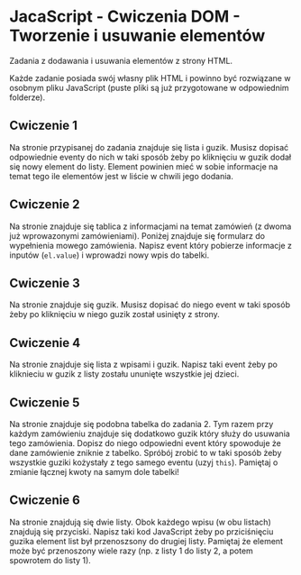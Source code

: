 # JacaScript - Cwiczenia DOM - Tworzenie i usuwanie elementów

Zadania z dodawania i usuwania elementów z strony HTML.

Każde zadanie posiada swój własny plik HTML i powinno być rozwiązane w osobnym pliku JavaScript (puste pliki są już przygotowane w odpowiednim folderze).

## Cwiczenie 1
Na stronie przypisanej do zadania znajduje się lista i guzik. Musisz dopisać odpowiednie eventy do nich w taki sposób żeby po kliknięciu w guzik dodał się nowy element do listy. Element powinien mieć w sobie informacje na temat tego ile elementów jest w liście w chwili jego dodania.

## Cwiczenie 2
Na stronie znajduje się tablica z informacjami na temat zamówień (z dwoma już wprowazonymi zamówieniami).
Poniżej znajduje się formularz do wypełnienia mowego zamówienia.
Napisz event który pobierze informacje z inputów (``` el.value ```) i wprowadzi nowy wpis do tabelki.

## Cwiczenie 3
Na stronie znajduje się guzik. Musisz dopisać do niego event w taki sposób żeby po kliknięciu w niego guzik został usinięty z strony.

## Cwiczenie 4
Na stronie znajduje się lista z wpisami i guzik. Napisz taki event żeby po kliknieciu w guzik z listy zostału ununięte wszystkie jej dzieci.

## Cwiczenie 5
Na stronie znajduje się podobna tabelka do zadania 2. Tym razem przy każdym zamówieniu znajduje się dodatkowo guzik który służy do usuwania tego zamówienia.
Dopisz do niego odpowiedni event który spowoduje że dane zamówienie zniknie z tabelko. Spróbój zrobić to w taki sposób żeby wszystkie guziki kożystały z tego samego eventu (uzyj ```this```).
Pamiętaj o zmianie łącznej kwoty na samym dole tabelki!

## Cwiczenie 6
Na stronie znajdują się dwie listy. Obok każdego wpisu (w obu listach) znajdują się przyciski. 
Napisz taki kod JavaScript żeby po prziciśnięciu guzika element list był przenoszsony do drugiej listy.
Pamiętaj że element może być przenoszony wiele razy (np. z listy 1 do listy 2, a potem spowrotem do listy 1).


